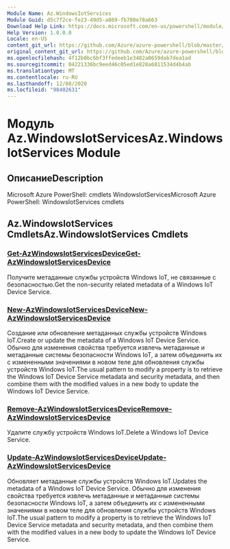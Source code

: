 ```yaml
---
Module Name: Az.WindowsIotServices
Module Guid: d5c7f2ce-fe23-49d5-a869-fb780e78a663
Download Help Link: https://docs.microsoft.com/en-us/powershell/module/az.windowsiotservices
Help Version: 1.0.0.0
Locale: en-US
content_git_url: https://github.com/Azure/azure-powershell/blob/master/src/WindowsIotServices/help/Az.WindowsIotServices.md
original_content_git_url: https://github.com/Azure/azure-powershell/blob/master/src/WindowsIotServices/help/Az.WindowsIotServices.md
ms.openlocfilehash: 4f12b0bc6bf3ffedeeb1e3482a0659dab7dea1ad
ms.sourcegitcommit: 04221336bc9eed46c05ed1e828a6811534d4b4ab
ms.translationtype: MT
ms.contentlocale: ru-RU
ms.lasthandoff: 12/08/2020
ms.locfileid: "98402631"
---
```

# <span data-ttu-id="13a1a-101">Модуль Az.WindowsIotServices</span><span class="sxs-lookup"><span data-stu-id="13a1a-101">Az.WindowsIotServices Module</span></span>
## <span data-ttu-id="13a1a-102">Описание</span><span class="sxs-lookup"><span data-stu-id="13a1a-102">Description</span></span>
<span data-ttu-id="13a1a-103">Microsoft Azure PowerShell: cmdlets WindowsIotServices</span><span class="sxs-lookup"><span data-stu-id="13a1a-103">Microsoft Azure PowerShell: WindowsIotServices cmdlets</span></span>

## <span data-ttu-id="13a1a-104">Az.WindowsIotServices Cmdlets</span><span class="sxs-lookup"><span data-stu-id="13a1a-104">Az.WindowsIotServices Cmdlets</span></span>
### [<span data-ttu-id="13a1a-105">Get-AzWindowsIotServicesDevice</span><span class="sxs-lookup"><span data-stu-id="13a1a-105">Get-AzWindowsIotServicesDevice</span></span>](Get-AzWindowsIotServicesDevice.md)
<span data-ttu-id="13a1a-106">Получите метаданные службы устройств Windows IoT, не связанные с безопасностью.</span><span class="sxs-lookup"><span data-stu-id="13a1a-106">Get the non-security related metadata of a Windows IoT Device Service.</span></span>

### [<span data-ttu-id="13a1a-107">New-AzWindowsIotServicesDevice</span><span class="sxs-lookup"><span data-stu-id="13a1a-107">New-AzWindowsIotServicesDevice</span></span>](New-AzWindowsIotServicesDevice.md)
<span data-ttu-id="13a1a-108">Создание или обновление метаданных службы устройств Windows IoT.</span><span class="sxs-lookup"><span data-stu-id="13a1a-108">Create or update the metadata of a Windows IoT Device Service.</span></span>
<span data-ttu-id="13a1a-109">Обычно для изменения свойства требуется извлечь метаданные и метаданные системы безопасности Windows IoT, а затем объединить их с измененными значениями в новом теле для обновления службы устройств Windows IoT.</span><span class="sxs-lookup"><span data-stu-id="13a1a-109">The usual pattern to modify a property is to retrieve the Windows IoT Device Service metadata and security metadata, and then combine them with the modified values in a new body to update the Windows IoT Device Service.</span></span>

### [<span data-ttu-id="13a1a-110">Remove-AzWindowsIotServicesDevice</span><span class="sxs-lookup"><span data-stu-id="13a1a-110">Remove-AzWindowsIotServicesDevice</span></span>](Remove-AzWindowsIotServicesDevice.md)
<span data-ttu-id="13a1a-111">Удалите службу устройств Windows IoT.</span><span class="sxs-lookup"><span data-stu-id="13a1a-111">Delete a Windows IoT Device Service.</span></span>

### [<span data-ttu-id="13a1a-112">Update-AzWindowsIotServicesDevice</span><span class="sxs-lookup"><span data-stu-id="13a1a-112">Update-AzWindowsIotServicesDevice</span></span>](Update-AzWindowsIotServicesDevice.md)
<span data-ttu-id="13a1a-113">Обновляет метаданные службы устройств Windows IoT.</span><span class="sxs-lookup"><span data-stu-id="13a1a-113">Updates the metadata of a Windows IoT Device Service.</span></span>
<span data-ttu-id="13a1a-114">Обычно для изменения свойства требуется извлечь метаданные и метаданные системы безопасности Windows IoT, а затем объединить их с измененными значениями в новом теле для обновления службы устройств Windows IoT.</span><span class="sxs-lookup"><span data-stu-id="13a1a-114">The usual pattern to modify a property is to retrieve the Windows IoT Device Service metadata and security metadata, and then combine them with the modified values in a new body to update the Windows IoT Device Service.</span></span>

